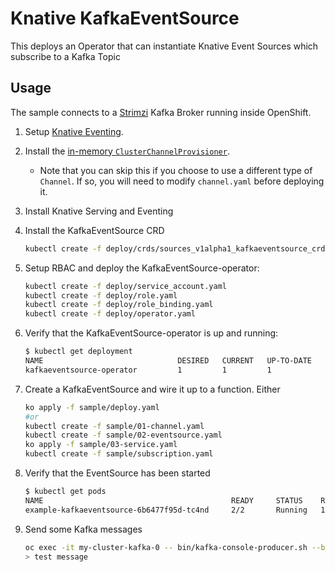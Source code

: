 # Knative KafkaEventSource

This deploys an Operator that can instantiate Knative Event Sources which subscribe to a Kafka Topic

## Usage

The sample connects to a [Strimzi](http://strimzi.io/quickstarts/okd/) Kafka Broker running inside OpenShift.

1. Setup [Knative Eventing](https://github.com/knative/docs/tree/master/eventing).

1. Install the [in-memory `ClusterChannelProvisioner`](https://github.com/knative/eventing/tree/master/config/provisioners/in-memory-channel).
    - Note that you can skip this if you choose to use a different type of `Channel`. If so, you will need to modify `channel.yaml` before deploying it.

1. Install Knative Serving and Eventing 

1. Install the KafkaEventSource CRD

    ```bash
    kubectl create -f deploy/crds/sources_v1alpha1_kafkaeventsource_crd.yaml
    ```

1. Setup RBAC and deploy the KafkaEventSource-operator:
   
    ```bash
    kubectl create -f deploy/service_account.yaml
    kubectl create -f deploy/role.yaml
    kubectl create -f deploy/role_binding.yaml
    kubectl create -f deploy/operator.yaml
    ```

1. Verify that the KafkaEventSource-operator is up and running:

    ```bash
    $ kubectl get deployment
    NAME                              DESIRED   CURRENT   UP-TO-DATE   AVAILABLE   AGE
    kafkaeventsource-operator         1         1         1            1           2m
    ```
   
1. Create a KafkaEventSource and wire it up to a function. Either

    ```bash
    ko apply -f sample/deploy.yaml
    #or 
    kubectl create -f sample/01-channel.yaml
    kubectl create -f sample/02-eventsource.yaml
    ko apply -f sample/03-service.yaml
    kubectl create -f sample/subscription.yaml
    ```

1. Verify that the EventSource has been started

    ```bash
    $ kubectl get pods                           
    NAME                                          READY     STATUS    RESTARTS   AGE
    example-kafkaeventsource-6b6477f95d-tc4nd     2/2       Running   1          2m
    ```

1. Send some Kafka messages

    ```bash
    oc exec -it my-cluster-kafka-0 -- bin/kafka-console-producer.sh --broker-list localhost:9092 --topic input
    > test message
    ```
